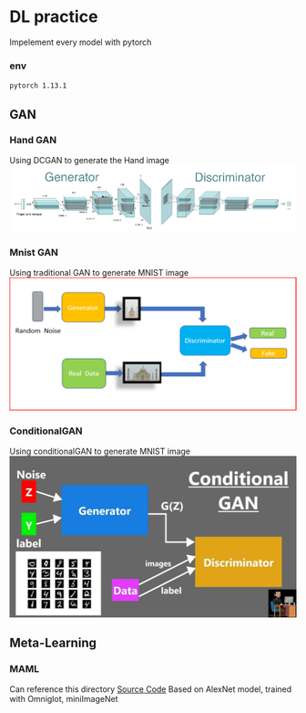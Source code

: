 # DL practice
Impelement every model with pytorch

### env
``` txt
pytorch 1.13.1
```

## GAN

### Hand GAN
Using DCGAN to generate the Hand image
![DCGAN](./docs/DCGAN.png)

### Mnist GAN
Using traditional GAN to generate MNIST image
![TraditionalGAN](./docs/TraditionalGAN.png)

### ConditionalGAN
Using conditionalGAN to generate MNIST image
![ConditionalGAN](./docs/ConditionalGAN.jpg)

## Meta-Learning

### MAML
Can reference this directory
[Source Code](https://github.com/YuQuang/GAN_Practice/tree/master/MAML)
Based on AlexNet model, trained with Omniglot, miniImageNet